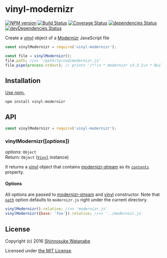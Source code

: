 # vinyl-modernizr

[![NPM version](https://img.shields.io/npm/v/vinyl-modernizr.svg)](https://www.npmjs.com/package/vinyl-modernizr)
[![Build Status](https://travis-ci.org/shinnn/vinyl-modernizr.svg?branch=master)](https://travis-ci.org/shinnn/vinyl-modernizr)
[![Coverage Status](https://img.shields.io/coveralls/shinnn/vinyl-modernizr.svg)](https://coveralls.io/github/shinnn/is-gist-starred?branch=master)
[![dependencies Status](https://david-dm.org/shinnn/vinyl-modernizr/status.svg)](https://david-dm.org/shinnn/vinyl-modernizr)
[![devDependencies Status](https://david-dm.org/shinnn/vinyl-modernizr/dev-status.svg)](https://david-dm.org/shinnn/vinyl-modernizr?type=dev)

Create a [vinyl](https://github.com/gulpjs/vinyl) object of a [Modernizr](https://modernizr.com/) JavaScript file

```javascript
const vinylModernizr = require('vinyl-modernizr');

const file = vinylModernizr();
file.path; //=> '/path/to/cwd/modernizr.js'
file.pipe(process.stdout); // prints '/*!\n * modernizr v3.3.1\n * Build http://modernizr.com/download? ...'
```

## Installation

[Use npm.](https://docs.npmjs.com/cli/install)

```
npm install vinyl-modernizr
```

## API

```javascript
const vinylModernizr = require('vinyl-modernizr');
```

### vinylModernizr([*options*])

*options*: `Object`  
Return: `Object` ([`Vinyl`](https://www.npmjs.com/package/vinyl) instance)

It returns a [vinyl](https://github.com/gulpjs/vinyl#file) object that contains [modernizr-stream](https://github.com/shinnn/modernizr-stream) as its [`contents`](https://github.com/gulpjs/vinyl#contents) property.

#### Options

All options are passed to [modernizr-stream](https://github.com/shinnn/modernizr-stream#modernizrstreamoptions) and [vinyl](https://github.com/gulpjs/vinyl#constructoroptions) constructor. Note that [`path`](https://github.com/gulpjs/vinyl#optionspath) option defaults to `modernizr.js` right under the current directory.

```javascript
vinylModernizr().relative; //=> 'modernizr.js'
vinylModernizr({base: 'foo'}).relative; //=> '../modernizr.js'
```

## License

Copyright (c) 2016 [Shinnosuke Watanabe](https://github.com/shinnn)

Licensed under [the MIT License](./LICENSE).

